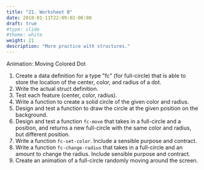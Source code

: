 ```yaml
---
title: "21. Worksheet B"
date: 2018-01-11T22:09:02-06:00
draft: true
#type: slide
#theme: white
weight: 21
description: "More practice with structures."
---
```


Animation: Moving Colored Dot

1. Create a data definition for a type "fc" (for full-circle) that is able to store the location of the center, color, and radius of a dot.
2. Write the actual struct definition.
3. Test each feature (center, color, radius).
4. Write a function to create a solid circle of the given color and radius.
5. Design and test a function to draw the circle at the given position on the background.
6. Design and test a function `fc-move` that takes in a full-circle and a position, and returns a new full-circle with the same color and radius, but different position.
7. Write a function `fc-set-color`. Include a sensible purpose and contract.
8. Write a function `fc-change-radius` that takes in a full-circle and an amount to change the radius. Include sensible purpose and contract.
9. Create an animation of a full-circle randomly moving around the screen. 
